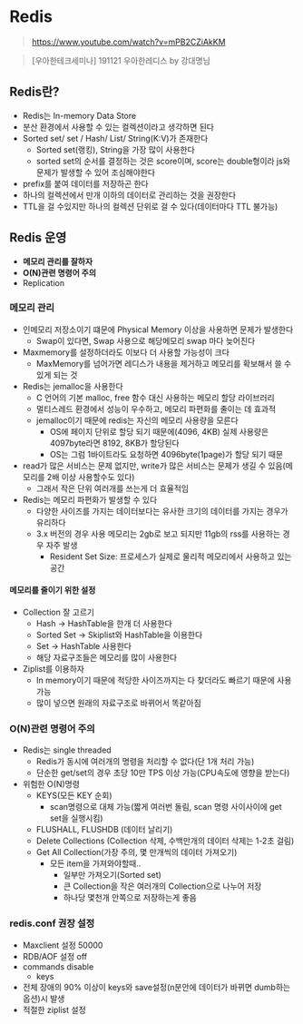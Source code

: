 # Redis

> https://www.youtube.com/watch?v=mPB2CZiAkKM

> [우아한테크세미나] 191121 우아한레디스 by 강대명님

## Redis란?
- Redis는 In-memory Data Store
- 분산 환경에서 사용할 수 있는 컬렉션이라고 생각하면 된다
- Sorted set/ set / Hash/ List/ String(K:V)가 존재한다
    - Sorted set(랭킹), String을 가장 많이 사용한다
    - sorted set의 순서를 결정하는 것은 score이며, score는 double형이라 js와 문제가 발생할 수 있어 조심해야한다
- prefix를 붙여 데이터를 저장하곤 한다
- 하나의 컬렉션에서 만개 이하의 데이터로 관리하는 것을 권장한다
- TTL을 걸 수있지만 하나의 컬렉션 단위로 걸 수 있다(데이터마다 TTL 불가능)

## Redis 운영
- **메모리 관리를 잘하자**
- **O(N)관련 명령어 주의**
- Replication

### 메모리 관리
- 인메모리 저장소이기 떄문에 Physical Memory 이상을 사용하면 문제가 발생한다
    - Swap이 있다면, Swap 사용으로 해당메모리 swap 마다 늦어진다
- Maxmemory를 설정하더라도 이보다 더 사용할 가능성이 크다
    - MaxMemory를 넘어가면 레디스가 내용을 제거하고 메모리를 확보해서 쓸 수 있게 되는 것
- Redis는 jemalloc을 사용한다
    - C 언어의 기본 malloc, free 함수 대신 사용하는 메모리 할당 라이브러리
    - 멀티스레드 환경에서 성능이 우수하고, 메모리 파편화를 줄이는 데 효과적
    - jemalloc이기 때문에 redis는 자신의 메모리 사용량을 모른다
        - OS에 페이지 단위로 할당 되기 때문에(4096, 4KB) 실제 사용량은 4097byte라면 8192, 8KB가 할당된다
        - OS는 그럼 1바이트라도 요청하면 4096byte(1page)가 할당 되기 때문
- read가 많은 서비스는 문제 없지만, write가 많은 서비스는 문제가 생길 수 있음(메모리를 2배 이상 사용할수도 있다)
    - 그래서 작은 단위 여러개를 쓰는게 더 효율적임
- Redis는 메모리 파편화가 발생할 수 있다
    - 다양한 사이즈를 가지는 데이터보다는 유사한 크기의 데이터를 가지는 경우가 유리하다
    - 3.x 버전의 경우 사용 메모리는 2gb로 보고 되지만 11gb의 rss를 사용하는 경우 자주 발생
        - Resident Set Size: 프로세스가 실제로 물리적 메모리에서 사용하고 있는 공간
#### 메모리를 줄이기 위한 설정
- Collection 잘 고르기
    - Hash -> HashTable을 한개 더 사용한다
    - Sorted Set -> Skiplist와 HashTable을 이용한다
    - Set -> HashTable 사용한다
    - 해당 자료구조들은 메모리를 많이 사용한다
- Ziplist를 이용하자
    - In memory이기 때문에 적당한 사이즈까지는 다 찾더라도 빠르기 때문에 사용가능
    - 많이 넣으면 원래의 자료구조로 바뀌어서 똑같아짐
### O(N)관련 명령어 주의
- Redis는 single threaded
    - Redis가 동시에 여러개의 명령을 처리할 수 없다(단 1개 처리 가능)
    - 단순한 get/set의 경우 초당 10만 TPS 이상 가능(CPU속도에 영향을 받는다)
- 위험한 O(N)명령
    - KEYS(모든 KEY 순회)
        - scan명령으로 대체 가능(짧게 여러번 돌림, scan 명령 사이사이에 get set을 실행시킴)
    - FLUSHALL, FLUSHDB (데이터 날리기)
    - Delete Collections (Collection 삭제, 수백만개의 데이터 삭제는 1-2초 걸림)
    - Get All Collection(가장 주의, 몇 만개씩의 데이터 가져오기)
        - 모든 item을 가져와야할때..
            - 일부만 가져오기(Sorted set)
            - 큰 Collection을 작은 여러개의 Collection으로 나누어 저장
            - 하나당 몇천개 안쪽으로 저장하는게 좋음

### redis.conf 권장 설정
- Maxclient 설정 50000
- RDB/AOF 설정 off
- commands disable
    - keys
- 전체 장애의 90% 이상이 keys와 save설정(n분안에 데이터가 바뀌면 dumb하는 옵션)시 발생
- 적절한 ziplist 설정